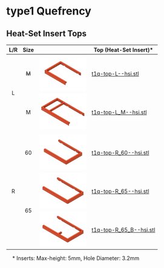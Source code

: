 # type1 Quefrency

## Heat-Set Insert Tops

<table>
  <thead>
    <tr>
      <th>L/R</th>
      <th>Size</th>
      <th></th>
      <th>Top (Heat-Set Insert)*</th>
    </tr>
  </thead>
  <tbody>
    <tr>
      <td style="text-align: center;" rowspan="3">L</td>
      <td style="text-align: center;"><s>M</s></td>
      <td><img src="../.images/t1q-t-l.png" width="125" /></td>
      <td><a href="t1q-top-L--hsi.stl">t1q-top-L--hsi.stl</a></td>
    </tr>
    <tr></tr>
    <tr>
      <td style="text-align: center;">M</td>
      <td><img src="../.images/t1q-t-l-m.png" width="125" /></td>
      <td><a href="t1q-top-L_M--hsi.stl">t1q-top-L_M--hsi.stl</a></td>
    </tr>
    <tr>
      <td></td>
      <td></td>
      <td></td>
      <td></td>
    </tr>
    <tr>
      <td style="text-align: center;" rowspan="5">R</td>
      <td style="text-align: center;">60</td>
      <td><img src="../.images/t1q-t-r-60.png" width="125" /></td>
      <td><a href="t1q-top-R_60--hsi.stl">t1q-top-R_60--hsi.stl</a></td>
    </tr>
    <tr></tr>
    <tr>
      <td style="text-align: center;" rowspan="3">65</td>
      <td><img src="../.images/t1q-t-r-65.png" width="125" /></td>
      <td><a href="t1q-top-R_65--hsi.stl">t1q-top-R_65--hsi.stl</a></td>
    </tr>
    <tr></tr>
    <tr>
      <td><img src="../.images/t1q-t-r-65-b.png" width="125" /></td>
      <td><a href="t1q-top-R_65_B--hsi.stl">t1q-top-R_65_B--hsi.stl</a></td>
    </tr>
  </tbody>
</table>

&nbsp;&nbsp;&nbsp;&nbsp;\* Inserts: Max-height: 5mm, Hole Diameter: 3.2mm
